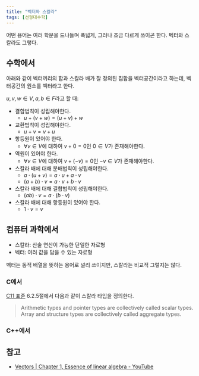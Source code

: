```yaml
---
title: "벡터와 스칼라"
tags: [선형대수학]
---
```



어떤 용어는 여러 학문을 드나들며 폭넓게, 그러나 조금 다르게 쓰이곤 한다. 벡터와 스칼라도 그렇다.

## 수학에서

아래와 같이 벡터끼리의 합과 스칼라 배가 잘 정의된 집합을 벡터공간이라고 하는데, 벡터공간의 원소를 벡터라고 한다.

$u, v, w \in V, a, b \in F$라고 할 때:
- 결합법칙이 성립해야한다.
	- $u + (v + w) = (u + v) + w$
- 교환법칙이 성립해야한다.
	- $u + v = v + u$
- 항등원이 있어야 한다.
	- $\forall v \in V$에 대하여 $v + 0 = 0$인 $0 \in V$가 존재해야한다.
- 역원이 있어야 한다.
	- $\forall v \in V$에 대하여 $v + (-v) = 0$인 $-v \in V$가 존재해야한다.
- 스칼라 배에 대해 분배법칙이 성립해야한다.
	- $a\cdot\left(u+v\right)=a\cdot u+a\cdot v$
	- $(a+b)⋅v=a⋅v+b⋅v$
- 스칼라 배에 대해 결합법칙이 성립해야한다.
	- $(ab) \cdot v = a \cdot (b \cdot v)$
- 스칼라 배에 대해 항등원이 있어야 한다.
	- $1\cdot v = v$

## 컴퓨터 과학에서

- 스칼라: 산술 연산이 가능한 단일한 자료형
- 벡터: 여러 값을 담을 수 있는 자료형

벡터는 동적 배열을 뜻하는 용어로 널리 쓰이지만, 스칼라는 비교적 그렇지는 않다.

### C에서

[C11 표준](https://www.open-std.org/jtc1/sc22/wg14/www/docs/n1548.pdf) 6.2.5절에서 다음과 같이 스칼라 타입을 정의한다.

> Arithmetic types and pointer types are collectively called scalar types. Array and structure types are collectively called aggregate types.

### C++에서

## 참고

- [Vectors | Chapter 1, Essence of linear algebra - YouTube](https://www.youtube.com/watch?v=fNk_zzaMoSs)